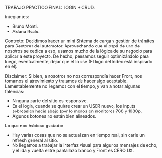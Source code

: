TRABAJO PRÁCTICO FINAL: LOGIN + CRUD.

Integrantes:
* Bruno Monti.
* Aldana Reale.

Contexto: 
Decidimos hacer un mini Sistema de carga y gestión de trámites para Gestores del automotor. Aprovechando que el papá de uno de nosotros se dedica a eso, usamos mucho de la lógica de su negocio para aplicar a este proyecto. De hecho, pensamos seguir optimizándolo para luego, eventualmente, dejar que él lo use (El logo del Index está inspirado en él).

Disclaimer:
Si bien, a nosotros no nos correspondía hacer Front, nos tomamos el atrevimiento y tratamos de hacer algo aceptable. Lamentablemente no llegamos con el tiempo, y van a notar algunas falencias:
- Ninguna parte del sitio es responsive.
- En el login, cuando se quiere crear un USER nuevo, los inputs sobresalen hacia abajo (por lo menos en monitores 768 y 1080p.
- Algunos botones no están bien alineados.

Lo que nos hubiese gustado:
- Hay varias cosas que no se actualizan en tiempo real, sin darle un refresh general al sitio.
- No llegamos a trabajar la interfaz visual para algunos mensajes de echo, y el ida y vuelta entre pantallazo blanco y Front es CERO UX.
